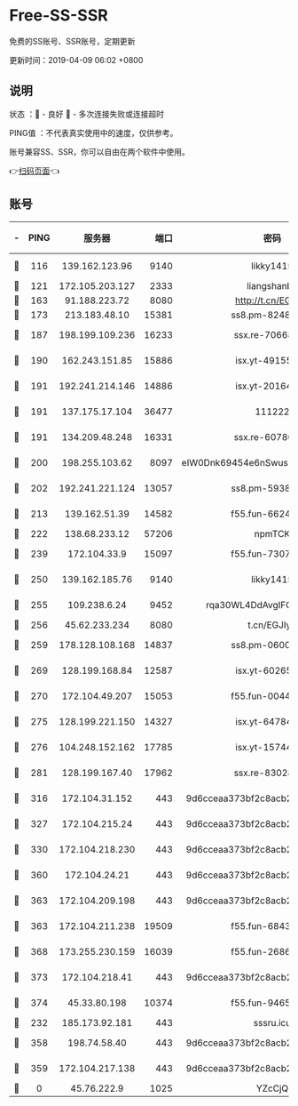 # Free-SS-SSR

免费的SS账号、SSR账号，定期更新

更新时间：2019-04-09 06:02 +0800

## 说明

状态     ：🙂 - 良好 🙁 - 多次连接失败或连接超时

PING值   ：不代表真实使用中的速度，仅供参考。

账号兼容SS、SSR，你可以自由在两个软件中使用。

👉[扫码页面](https://liesauer.github.io/Free-SS-SSR/)👈

## 账号

|-|PING|服务器|端口|密码|加密方式|区域|
|:----:|:----:|:-----:|-----:|:----:|:----:|:----:|
|🙂|116|139.162.123.96|9140|likky1415|aes-256-cfb|JP|
|🙂|121|172.105.203.127|2333|liangshanbo|chacha20|JP|
|🙂|163|91.188.223.72|8080|http://t.cn/EGJIyrl|rc4-md5|RU|
|🙂|173|213.183.48.10|15381|ss8.pm-82487575|rc4-md5|RU|
|🙂|187|198.199.109.236|16233|ssx.re-70668248|aes-256-cfb|US|
|🙂|190|162.243.151.85|15886|isx.yt-49155174|aes-256-cfb|US|
|🙂|191|192.241.214.146|14886|isx.yt-20164849|aes-256-cfb|US|
|🙂|191|137.175.17.104|36477|111222|aes-256-cfb|CN|
|🙂|191|134.209.48.248|16331|ssx.re-60780251|aes-256-cfb|US|
|🙂|200|198.255.103.62|8097|eIW0Dnk69454e6nSwuspv9DmS201tQ0D|aes-256-cfb|US|
|🙂|202|192.241.221.124|13057|ss8.pm-59380091|aes-256-cfb|US|
|🙂|213|139.162.51.39|14582|f55.fun-66240156|aes-256-cfb|SG|
|🙂|222|138.68.233.12|57206|npmTCK|rc4-md5|US|
|🙂|239|172.104.33.9|15097|f55.fun-73077519|aes-256-cfb|SG|
|🙂|250|139.162.185.76|9140|likky1415|aes-256-cfb|DE|
|🙂|255|109.238.6.24|9452|rqa30WL4DdAvgIFG6Fs3znzTa|aes-256-cfb|FR|
|🙂|256|45.62.233.234|8080|t.cn/EGJIyrl|rc4-md5|CA|
|🙂|259|178.128.108.168|14837|ss8.pm-06000886|aes-256-cfb|SG|
|🙂|269|128.199.168.84|12587|isx.yt-60265263|aes-256-cfb|SG|
|🙂|270|172.104.49.207|15053|f55.fun-00442983|aes-256-cfb|SG|
|🙂|275|128.199.221.150|14327|isx.yt-64784578|aes-256-cfb|SG|
|🙂|276|104.248.152.162|17785|isx.yt-15744802|aes-256-cfb|SG|
|🙂|281|128.199.167.40|17962|ssx.re-83028997|aes-256-cfb|SG|
|🙂|316|172.104.31.152|443|9d6cceaa373bf2c8acb22e60b6a58be6|aes-256-cfb|US|
|🙂|327|172.104.215.24|443|9d6cceaa373bf2c8acb22e60b6a58be6|aes-256-cfb|US|
|🙂|330|172.104.218.230|443|9d6cceaa373bf2c8acb22e60b6a58be6|aes-256-cfb|US|
|🙂|360|172.104.24.21|443|9d6cceaa373bf2c8acb22e60b6a58be6|aes-256-cfb|US|
|🙂|363|172.104.209.198|443|9d6cceaa373bf2c8acb22e60b6a58be6|aes-256-cfb|US|
|🙂|363|172.104.211.238|19509|f55.fun-68433460|aes-256-cfb|US|
|🙂|368|173.255.230.159|16039|f55.fun-26864065|aes-256-cfb|US|
|🙂|373|172.104.218.41|443|9d6cceaa373bf2c8acb22e60b6a58be6|aes-256-cfb|US|
|🙂|374|45.33.80.198|10374|f55.fun-94658580|aes-256-cfb|US|
|🙂|232|185.173.92.181|443|sssru.icu|rc4-md5|RU|
|🙂|358|198.74.58.40|443|9d6cceaa373bf2c8acb22e60b6a58be6|aes-256-cfb|US|
|🙂|359|172.104.217.138|443|9d6cceaa373bf2c8acb22e60b6a58be6|aes-256-cfb|US|
|🙁|0|45.76.222.9|1025|YZcCjQ|rc4-md5|JP|
